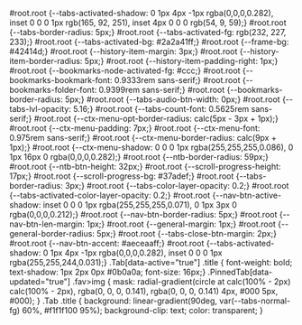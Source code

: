 #root.root {--tabs-activated-shadow: 0 1px 4px -1px rgba(0,0,0,0.282), inset 0 0 0 1px rgb(165, 92, 251), inset 4px 0 0 0 rgb(54, 9, 59);}
#root.root {--tabs-border-radius: 5px;}
#root.root {--tabs-activated-fg: rgb(232, 227, 233);}
#root.root {--tabs-activated-bg: #2a2a41ff;}
#root.root {--frame-bg: #42414d;}
#root.root {--history-item-margin: 3px;}
#root.root {--history-item-border-radius: 5px;}
#root.root {--history-item-padding-right: 1px;}
#root.root {--bookmarks-node-activated-fg: #ccc;}
#root.root {--bookmarks-bookmark-font: 0.9333rem sans-serif;}
#root.root {--bookmarks-folder-font: 0.9399rem sans-serif;}
#root.root {--bookmarks-border-radius: 5px;}
#root.root {--tabs-audio-btn-width: 0px;}
#root.root {--tabs-lvl-opacity: 5.16;}
#root.root {--tabs-count-font: 0.5625rem sans-serif;}
#root.root {--ctx-menu-opt-border-radius: calc(5px - 3px + 1px);}
#root.root {--ctx-menu-padding: 7px;}
#root.root {--ctx-menu-font: 0.975rem sans-serif;}
#root.root {--ctx-menu-border-radius: calc(9px + 1px);}
#root.root {--ctx-menu-shadow: 0 0 0 1px rgba(255,255,255,0.086), 0 1px 16px 0 rgba(0,0,0,0.282);}
#root.root {--ntb-border-radius: 59px;}
#root.root {--ntb-btn-height: 32px;}
#root.root {--scroll-progress-height: 17px;}
#root.root {--scroll-progress-bg: #37adef;}
#root.root {--tabs-border-radius: 3px;}
#root.root {--tabs-color-layer-opacity: 0.2;}
#root.root {--tabs-activated-color-layer-opacity: 0.2;}
#root.root {--nav-btn-active-shadow: inset 0 0 0 1px rgba(255,255,255,0.071), 0 1px 3px 0 rgba(0,0,0,0.212);}
#root.root {--nav-btn-border-radius: 5px;}
#root.root {--nav-btn-len-margin: 1px;}
#root.root {--general-margin: 1px;}
#root.root {--general-border-radius: 5px;}
#root.root {--tabs-close-btn-margin: 2px;}
#root.root {--nav-btn-accent: #aeceaaff;}
#root.root {--tabs-activated-shadow: 0 1px 4px -1px rgba(0,0,0,0.282), inset 0 0 0 1px rgba(255,255,244,0.031);}
.Tab[data-active="true"] .title {
  font-weight: bold;
  text-shadow: 1px 2px 0px #0b0a0a;
  font-size: 16px;}
 .PinnedTab[data-updated="true"] .fav>img {
        mask: radial-gradient(circle at calc(100% - 2px) calc(100% - 2px), rgba(0, 0, 0, 0.141), rgba(0, 0, 0, 0.141) 4px, #000 5px, #000);
    }
.Tab .title {
	background: linear-gradient(90deg, var(--tabs-normal-fg) 60%, #f1f1f100 95%);
	background-clip: text;
	color: transparent;
}
